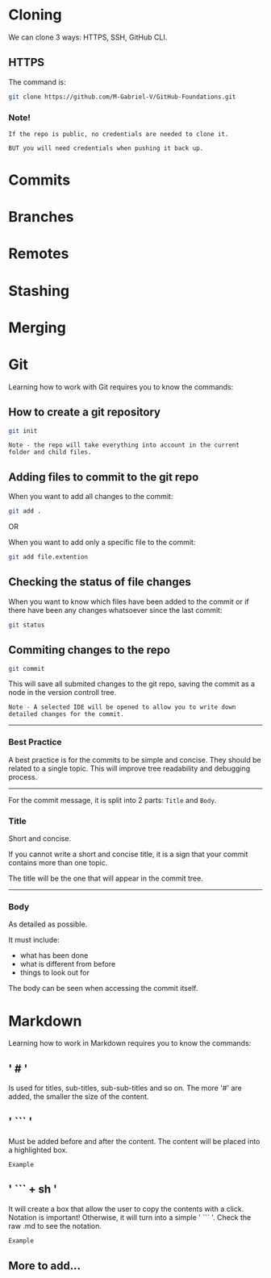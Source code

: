 # Cloning

We can clone 3 ways: HTTPS, SSH, GitHub CLI.

## HTTPS

The command is:
```sh 
git clone https://github.com/M-Gabriel-V/GitHub-Foundations.git 
```

### Note!
```If the repo is public, no credentials are needed to clone it.``` 

```BUT you will need credentials when pushing it back up.```

# Commits

# Branches

# Remotes

# Stashing

# Merging

# Git

Learning how to work with Git requires you to know the commands:

## How to create a git repository

```sh
git init
```
```Note - the repo will take everything into account in the current folder and child files.```

## Adding files to commit to the git repo

When you want to add all changes to the commit:
```sh
git add .
```
OR

When you want to add only a specific file to the commit:

```sh
git add file.extention
```

## Checking the status of file changes

When you want to know which files have been added to the commit or if there have been any changes whatsoever since the last commit:

```sh
git status
```


## Commiting changes to the repo

```sh
git commit
```
This will save all submited changes to the git repo, saving the commit as a node in the version controll tree. 

```Note - A selected IDE will be opened to allow you to write down detailed changes for the commit.```

---

### Best Practice
A best practice is for the commits to be simple and concise. They should be related to a single topic. This will improve tree readability and debugging process.

---

For the commit message, it is split into 2 parts: ```Title``` and ```Body```.

### Title
Short and concise.

If you cannot write a short and concise title, it is a sign that your commit contains more than one topic.

The title will be the one that will appear in the commit tree.

---

### Body
As detailed as possible.

It must include:
- what has been done
- what is different from before
- things to look out for

The body can be seen when accessing the commit itself.

# Markdown

Learning how to work in Markdown requires you to know the commands:

## ' # ' 
Is used for titles, sub-titles, sub-sub-titles and so on. The more '#' are added, the smaller the size of the content.

## ' ``` '
Must be added before and after the content. The content will be placed into a highlighted box.

```Example```

## ' ``` + sh '
It will create a box that allow the user to copy the contents with a click. Notation is important! Otherwise, it will turn into a simple ' ``` '. Check the raw .md to see the notation.
```sh
Example
```

## More to add...
